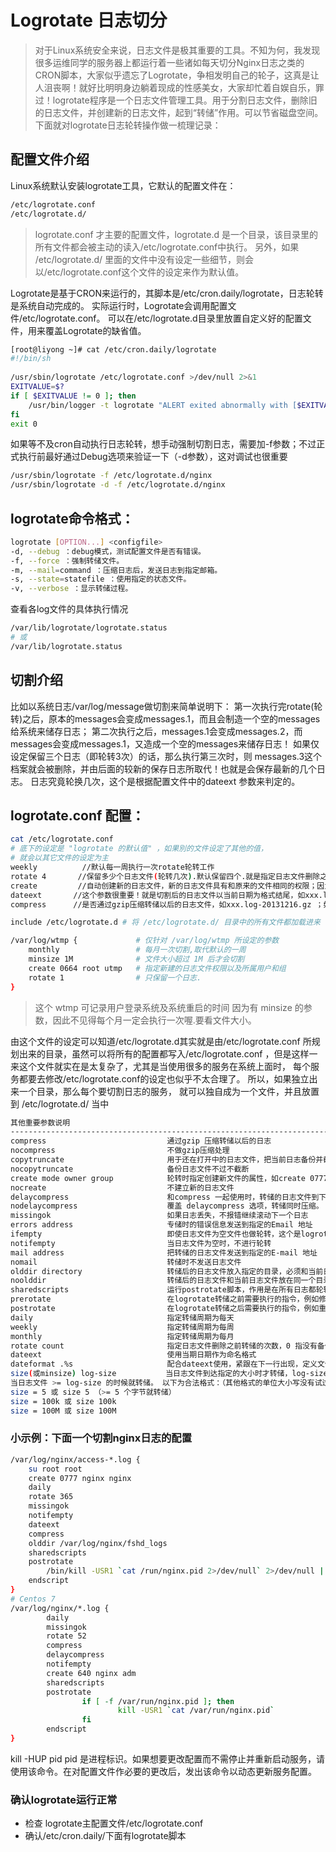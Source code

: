 # Logrotate 日志切分

> 对于Linux系统安全来说，日志文件是极其重要的工具。不知为何，我发现很多运维同学的服务器上都运行着一些诸如每天切分Nginx日志之类的CRON脚本，大家似乎遗忘了Logrotate，争相发明自己的轮子，这真是让人沮丧啊！就好比明明身边躺着现成的性感美女，大家却忙着自娱自乐，罪过！logrotate程序是一个日志文件管理工具。用于分割日志文件，删除旧的日志文件，并创建新的日志文件，起到“转储”作用。可以节省磁盘空间。下面就对logrotate日志轮转操作做一梳理记录：

## 配置文件介绍

Linux系统默认安装logrotate工具，它默认的配置文件在：
```sh
/etc/logrotate.conf
/etc/logrotate.d/
```
> logrotate.conf 才主要的配置文件，logrotate.d 是一个目录，该目录里的所有文件都会被主动的读入/etc/logrotate.conf中执行。
另外，如果 /etc/logrotate.d/ 里面的文件中没有设定一些细节，则会以/etc/logrotate.conf这个文件的设定来作为默认值。

Logrotate是基于CRON来运行的，其脚本是/etc/cron.daily/logrotate，日志轮转是系统自动完成的。
实际运行时，Logrotate会调用配置文件/etc/logrotate.conf。
可以在/etc/logrotate.d目录里放置自定义好的配置文件，用来覆盖Logrotate的缺省值。

```sh
[root@liyong ~]# cat /etc/cron.daily/logrotate
#!/bin/sh
 
/usr/sbin/logrotate /etc/logrotate.conf >/dev/null 2>&1
EXITVALUE=$?
if [ $EXITVALUE != 0 ]; then
    /usr/bin/logger -t logrotate "ALERT exited abnormally with [$EXITVALUE]"
fi
exit 0
```

如果等不及cron自动执行日志轮转，想手动强制切割日志，需要加-f参数；不过正式执行前最好通过Debug选项来验证一下（-d参数），这对调试也很重要
```sh
/usr/sbin/logrotate -f /etc/logrotate.d/nginx
/usr/sbin/logrotate -d -f /etc/logrotate.d/nginx
```

## logrotate命令格式：
```sh
logrotate [OPTION...] <configfile>
-d, --debug ：debug模式，测试配置文件是否有错误。
-f, --force ：强制转储文件。
-m, --mail=command ：压缩日志后，发送日志到指定邮箱。
-s, --state=statefile ：使用指定的状态文件。
-v, --verbose ：显示转储过程。
```
查看各log文件的具体执行情况
```sh
/var/lib/logrotate/logrotate.status
# 或
/var/lib/logrotate.status
```
## 切割介绍
比如以系统日志/var/log/message做切割来简单说明下：
第一次执行完rotate(轮转)之后，原本的messages会变成messages.1，而且会制造一个空的messages给系统来储存日志；
第二次执行之后，messages.1会变成messages.2，而messages会变成messages.1，又造成一个空的messages来储存日志！
如果仅设定保留三个日志（即轮转3次）的话，那么执行第三次时，则 messages.3这个档案就会被删除，并由后面的较新的保存日志所取代！也就是会保存最新的几个日志。
日志究竟轮换几次，这个是根据配置文件中的dateext 参数来判定的。

## logrotate.conf 配置：
```sh
cat /etc/logrotate.conf
# 底下的设定是 "logrotate 的默认值" ，如果別的文件设定了其他的值，
# 就会以其它文件的设定为主
weekly          //默认每一周执行一次rotate轮转工作
rotate 4       //保留多少个日志文件(轮转几次).默认保留四个.就是指定日志文件删除之前轮转的次数，0 指没有备份
create         //自动创建新的日志文件，新的日志文件具有和原来的文件相同的权限；因为日志被改名,因此要创建一个新的来继续存储之前的日志
dateext       //这个参数很重要！就是切割后的日志文件以当前日期为格式结尾，如xxx.log-20131216这样,如果注释掉,切割出来是按数字递增,即前面说的 xxx.log-1这种格式
compress      //是否通过gzip压缩转储以后的日志文件，如xxx.log-20131216.gz ；如果不需要压缩，注释掉就行
```
```sh
include /etc/logrotate.d # 将 /etc/logrotate.d/ 目录中的所有文件都加载进来

/var/log/wtmp {             # 仅针对 /var/log/wtmp 所设定的参数
    monthly                 # 每月一次切割,取代默认的一周
    minsize 1M              # 文件大小超过 1M 后才会切割
    create 0664 root utmp   # 指定新建的日志文件权限以及所属用户和组
    rotate 1                # 只保留一个日志.
}
```
> 这个 wtmp 可记录用户登录系统及系统重启的时间
> 因为有 minsize 的参数，因此不见得每个月一定会执行一次喔.要看文件大小。

由这个文件的设定可以知道/etc/logrotate.d其实就是由/etc/logrotate.conf 所规划出来的目录，虽然可以将所有的配置都写入/etc/logrotate.conf ，但是这样一来这个文件就实在是太复杂了，尤其是当使用很多的服务在系统上面时， 每个服务都要去修改/etc/logrotate.conf的设定也似乎不太合理了。
所以，如果独立出来一个目录，那么每个要切割日志的服务， 就可以独自成为一个文件，并且放置到 /etc/logrotate.d/ 当中
```sh
其他重要参数说明
---------------------------------------------------------------------------------------------------------
compress                           通过gzip 压缩转储以后的日志
nocompress                         不做gzip压缩处理
copytruncate                       用于还在打开中的日志文件，把当前日志备份并截断；是先拷贝再清空的方式，拷贝和清空之间有一个时间差，可能会丢失部分日志数据。
nocopytruncate                     备份日志文件不过不截断
create mode owner group            轮转时指定创建新文件的属性，如create 0777 nobody nobody
nocreate                           不建立新的日志文件
delaycompress                      和compress 一起使用时，转储的日志文件到下一次转储时才压缩
nodelaycompress                    覆盖 delaycompress 选项，转储同时压缩。
missingok                          如果日志丢失，不报错继续滚动下一个日志
errors address                     专储时的错误信息发送到指定的Email 地址
ifempty                            即使日志文件为空文件也做轮转，这个是logrotate的缺省选项。
notifempty                         当日志文件为空时，不进行轮转
mail address                       把转储的日志文件发送到指定的E-mail 地址
nomail                             转储时不发送日志文件
olddir directory                   转储后的日志文件放入指定的目录，必须和当前日志文件在同一个文件系统
noolddir                           转储后的日志文件和当前日志文件放在同一个目录下
sharedscripts                      运行postrotate脚本，作用是在所有日志都轮转后统一执行一次脚本。如果没有配置这个，那么每个日志轮转后都会执行一次脚本
prerotate                          在logrotate转储之前需要执行的指令，例如修改文件的属性等动作；必须独立成行
postrotate                         在logrotate转储之后需要执行的指令，例如重新启动 (kill -HUP) 某个服务！必须独立成行
daily                              指定转储周期为每天
weekly                             指定转储周期为每周
monthly                            指定转储周期为每月
rotate count                       指定日志文件删除之前转储的次数，0 指没有备份，5 指保留5 个备份
dateext                            使用当期日期作为命名格式
dateformat .%s                     配合dateext使用，紧跟在下一行出现，定义文件切割后的文件名，必须配合dateext使用，只支持 %Y %m %d %s 这四个参数
size(或minsize) log-size           当日志文件到达指定的大小时才转储，log-size能指定bytes(缺省)及KB (sizek)或MB(sizem).
当日志文件 >= log-size 的时候就转储。 以下为合法格式：（其他格式的单位大小写没有试过）
size = 5 或 size 5 （>= 5 个字节就转储）
size = 100k 或 size 100k
size = 100M 或 size 100M
```

### 小示例：下面一个切割nginx日志的配置
```sh
/var/log/nginx/access-*.log {
    su root root
    create 0777 nginx nginx
    daily
    rotate 365
    missingok
    notifempty
    dateext
    compress
    olddir /var/log/nginx/fshd_logs
    sharedscripts
    postrotate
        /bin/kill -USR1 `cat /run/nginx.pid 2>/dev/null` 2>/dev/null || true
    endscript
}
# Centos 7 
/var/log/nginx/*.log {
        daily
        missingok
        rotate 52
        compress
        delaycompress
        notifempty
        create 640 nginx adm
        sharedscripts
        postrotate
                if [ -f /var/run/nginx.pid ]; then
                        kill -USR1 `cat /var/run/nginx.pid`
                fi
        endscript
}

```

kill -HUP pid 
pid 是进程标识。如果想要更改配置而不需停止并重新启动服务，请使用该命令。在对配置文件作必要的更改后，发出该命令以动态更新服务配置。

### 确认logrotate运行正常
- 检查 logrotate主配置文件/etc/logrotate.conf
- 确认/etc/cron.daily/下面有logrotate脚本
